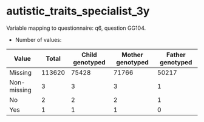 # autistic_traits_specialist_3y
Variable mapping to questionnaire: q6, question GG104.
- Number of values:

| Value | Total | Child genotyped | Mother genotyped | Father genotyped |
| ----- | ----- | --------------- | ---------------- | ---------------- |
| Missing | 113620 | 75428 | 71766 | 50217 |
| Non-missing | 3 | 3 | 3 | 1 |
| No | 2 | 2 | 2 |1 |
| Yes | 1 | 1 | 1 |0 |



